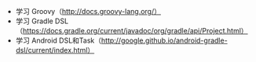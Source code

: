 * 学习 Groovy（http://docs.groovy-lang.org/）
* 学习 Gradle DSL（https://docs.gradle.org/current/javadoc/org/gradle/api/Project.html）
* 学习 Android DSL和Task（http://google.github.io/android-gradle-dsl/current/index.html）
